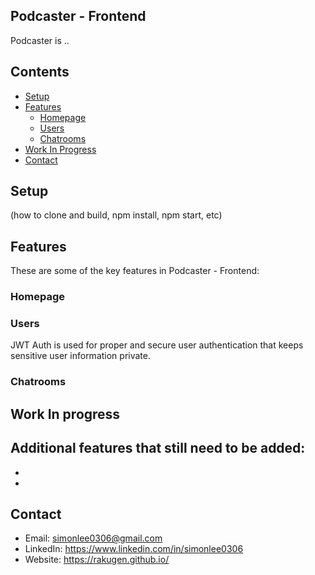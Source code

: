 ## Podcaster - Frontend
Podcaster is ..

## Contents
- [Setup](#setup)
- [Features](#features)
  - [Homepage](#homepage)
  - [Users](#users)
  - [Chatrooms](#chatrooms)
- [Work In Progress](#work-in-progress)
- [Contact](#contact)

## Setup
(how to clone and build, npm install, npm start, etc)


## Features
These are some of the key features in Podcaster - Frontend:

### Homepage


### Users
JWT Auth is used for proper and secure user authentication that keeps sensitive user information private.

### Chatrooms


## Work In progress
Additional features that still need to be added:
  -
  -
  -

## Contact
  - Email: simonlee0306@gmail.com
  - LinkedIn: https://www.linkedin.com/in/simonlee0306
  - Website: https://rakugen.github.io/
